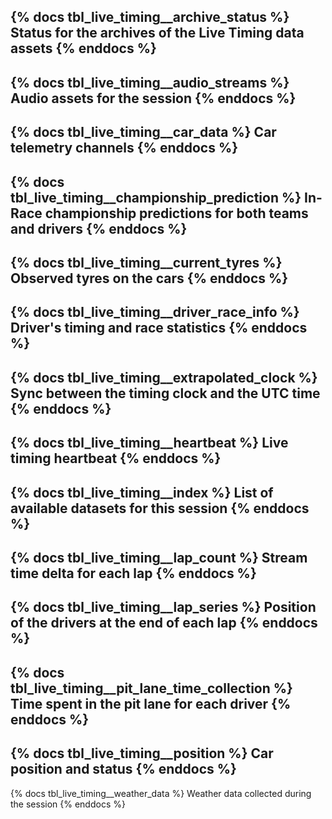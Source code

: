 {% docs tbl_live_timing__archive_status %}
Status for the archives of the Live Timing data assets
{% enddocs %}
---
{% docs tbl_live_timing__audio_streams %}
Audio assets for the session
{% enddocs %}
---
{% docs tbl_live_timing__car_data %}
Car telemetry channels
{% enddocs %}
---
{% docs tbl_live_timing__championship_prediction %}
In-Race championship predictions for both teams and drivers
{% enddocs %}
---
{% docs tbl_live_timing__current_tyres %}
Observed tyres on the cars
{% enddocs %}
---
{% docs tbl_live_timing__driver_race_info %}
Driver's timing and race statistics
{% enddocs %}
---
{% docs tbl_live_timing__extrapolated_clock %}
Sync between the timing clock and the UTC time
{% enddocs %}
---
{% docs tbl_live_timing__heartbeat %}
Live timing heartbeat 
{% enddocs %}
---
{% docs tbl_live_timing__index %}
List of available datasets for this session
{% enddocs %}
---
{% docs tbl_live_timing__lap_count %}
Stream time delta for each lap
{% enddocs %}
---
{% docs tbl_live_timing__lap_series %}
Position of the drivers at the end of each lap
{% enddocs %}
---
{% docs tbl_live_timing__pit_lane_time_collection %}
Time spent in the pit lane for each driver
{% enddocs %}
---
{% docs tbl_live_timing__position %}
Car position and status
{% enddocs %}
---
{% docs tbl_live_timing__weather_data %}
Weather data collected during the session
{% enddocs %}